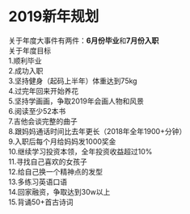 # 2019新年规划
关于年度大事件有两件：**6月份毕业**和**7月份入职**  
关于年度目标  
1.顺利毕业  
2.成功入职  
3.坚持健身（起码上半年）体重达到75kg  
4.过完年回来开始养花  
5.坚持学画画，争取2019年会画人物和风景  
6.阅读至少52本书  
7.吉他会谈完整的曲子  
8.跟妈妈通话时间比去年更长（2018年全年1900+分钟）  
9.入职后每个月给妈妈发1000奖金  
10.继续学习投资本领，全年投资收益超过10%  
11.寻找自己喜欢的女孩子  
12.给自己换一个精神点的发型  
13.多练习英语口语  
14.回家融资，争取达到30w以上  
15.背诵50+首古诗词  

